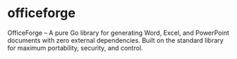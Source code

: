 # officeforge
OfficeForge – A pure Go library for generating Word, Excel, and PowerPoint documents with zero external dependencies. Built on the standard library for maximum portability, security, and control.
